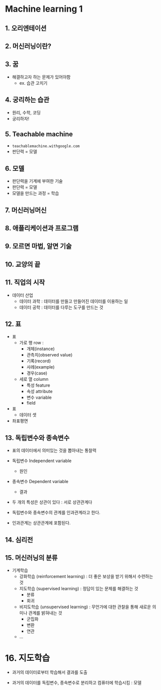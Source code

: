 # Machine learning 1

## 1. 오리엔테이션

## 2. 머신러닝이란?

## 3. 꿈

- 해결하고자 하는 문제가 있어야함
  - ex. 습관 고치기

## 4. 궁리하는 습관

- 원리, 수학, 코딩
- 궁리하자!

## 5. Teachable machine

- `teachablemachine.withgoogle.com`
- 판단력 = 모델

## 6. 모델

- 판단력을 기계에 부여한 기술
- 판단력 = 모델
- 모델을 만드는 과정 = 학습

## 7. 머신러닝머신

## 8. 애플리케이션과 프로그램

## 9. 모르면 마법, 알면 기술

## 10. 교양의 끝

## 11. 직업의 시작

- 데이터 산업
  - 데이터 과학 : 데이터를 만들고 만들어진 데이터를 이용하는 일
  - 데이터 공학 : 데이터를 다루는 도구를 만드는 것

## 12. 표

- 표
  - 가로 행 row : 
    - 개체(instance)
    - 관측치(observed value)
    - 기록(record)
    - 사례(example)
    - 경우(case)
  - 세로 열 column
    - 특성 feature
    - 속성 attribute
    - 변수 variable
    - field
- 표
  - 데이터 셋
- 좌표평면

## 13. 독립변수와 종속변수

- 표의 데이터에서 의미있는 것을 뽑아내는 통찰력
- 독립변수 Independent variable
  - 원인
- 종속변수 Dependent variable
  - 결과

- 두 개의 특성은 상관이 있다 : 서로 상관관계다
- 독립변수와 종속변수의 관계를 인과관계라고 한다.
- 인과관계는 상관관계에 포함된다.

## 14. 심리전

## 15. 머신러닝의 분류

- 기계학습
  - 강화학습 (reinforcement learning) : 더 좋은 보상을 받기 위해서 수련하는 것
  - 지도학습 (supervised learning) : 정답이 있는 문제를 해결하는 것
    - 분류
    - 회귀
  - 비지도학습 (unsupervised learning) : 무언가에 대한 관찰을 통해 새로운 의미나 관계를 밝혀내는 것
    - 군집화
    - 변환
    - 연관
  - ...

# 16. 지도학습

- 과거의 데이터로부터 학습해서 결과를 도출

- 과거의 데이터를 독립변수, 종속변수로 분리하고 컴퓨터에 학습시킴 : 모델